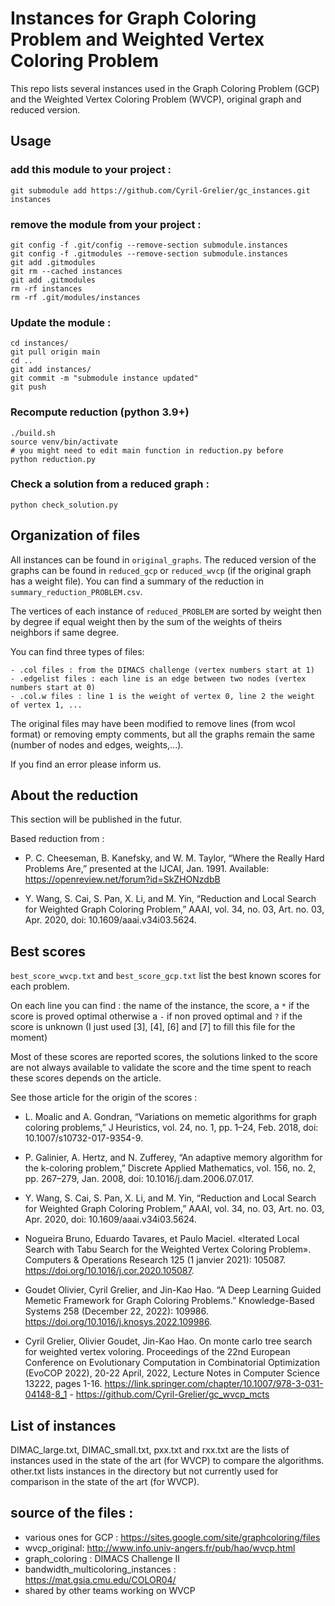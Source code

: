 # Instances for Graph Coloring Problem and Weighted Vertex Coloring Problem

This repo lists several instances used in the Graph Coloring Problem (GCP) and the Weighted Vertex Coloring Problem (WVCP), original graph and reduced version.

## Usage

### add this module to your project :

    git submodule add https://github.com/Cyril-Grelier/gc_instances.git instances

### remove the module from your project :

    git config -f .git/config --remove-section submodule.instances
    git config -f .gitmodules --remove-section submodule.instances
    git add .gitmodules
    git rm --cached instances
    git add .gitmodules
    rm -rf instances
    rm -rf .git/modules/instances

### Update the module :

    cd instances/
    git pull origin main
    cd ..
    git add instances/
    git commit -m "submodule instance updated"
    git push

### Recompute reduction (python 3.9+)

    ./build.sh
    source venv/bin/activate
    # you might need to edit main function in reduction.py before
    python reduction.py

### Check a solution from a reduced graph :

    python check_solution.py

## Organization of files

All instances can be found in `original_graphs`. The reduced version of the graphs can be found in `reduced_gcp` or `reduced_wvcp` (if the original graph has a weight file). You can find a summary of the reduction in `summary_reduction_PROBLEM.csv`.

The vertices of each instance of `reduced_PROBLEM` are sorted by weight then by degree if equal weight then by the sum of the weights of theirs neighbors if same degree.

You can find three types of files:

    - .col files : from the DIMACS challenge (vertex numbers start at 1)
    - .edgelist files : each line is an edge between two nodes (vertex numbers start at 0)
    - .col.w files : line 1 is the weight of vertex 0, line 2 the weight of vertex 1, ...

The original files may have been modified to remove lines (from wcol format) or removing empty comments, but all the graphs remain the same (number of nodes and edges, weights,...).

If you find an error please inform us.

## About the reduction

This section will be published in the futur.

Based reduction from :

- P. C. Cheeseman, B. Kanefsky, and W. M. Taylor, “Where the Really Hard Problems Are,” presented at the IJCAI, Jan. 1991. Available: https://openreview.net/forum?id=SkZHONzdbB

- Y. Wang, S. Cai, S. Pan, X. Li, and M. Yin, “Reduction and Local Search for Weighted Graph Coloring Problem,” AAAI, vol. 34, no. 03, Art. no. 03, Apr. 2020, doi: 10.1609/aaai.v34i03.5624.

## Best scores

`best_score_wvcp.txt` and `best_score_gcp.txt` list the best known scores for each problem.

On each line you can find : the name of the instance, the score, a `*` if the score is proved optimal otherwise a `-` if non proved optimal and `?` if the score is unknown (I just used [3], [4], [6] and [7] to fill this file for the moment)

Most of these scores are reported scores, the solutions linked to the score are not always available to validate the score and the time spent to reach these scores depends on the article.

See those article for the origin of the scores :

- L. Moalic and A. Gondran, “Variations on memetic algorithms for graph coloring problems,” J Heuristics, vol. 24, no. 1, pp. 1–24, Feb. 2018, doi: 10.1007/s10732-017-9354-9.

- P. Galinier, A. Hertz, and N. Zufferey, “An adaptive memory algorithm for the k-coloring problem,” Discrete Applied Mathematics, vol. 156, no. 2, pp. 267–279, Jan. 2008, doi: 10.1016/j.dam.2006.07.017.

- Y. Wang, S. Cai, S. Pan, X. Li, and M. Yin, “Reduction and Local Search for Weighted Graph Coloring Problem,” AAAI, vol. 34, no. 03, Art. no. 03, Apr. 2020, doi: 10.1609/aaai.v34i03.5624.

- Nogueira Bruno, Eduardo Tavares, et Paulo Maciel. «Iterated Local Search with Tabu Search for the Weighted Vertex Coloring Problem». Computers & Operations Research 125 (1 janvier 2021): 105087. https://doi.org/10.1016/j.cor.2020.105087.

- Goudet Olivier, Cyril Grelier, and Jin-Kao Hao. “A Deep Learning Guided Memetic Framework for Graph Coloring Problems.” Knowledge-Based Systems 258 (December 22, 2022): 109986. https://doi.org/10.1016/j.knosys.2022.109986.

- Cyril Grelier, Olivier Goudet, Jin-Kao Hao. On monte carlo tree search for weighted vertex voloring. Proceedings of the 22nd European Conference on Evolutionary Computation in Combinatorial Optimization (EvoCOP 2022), 20-22 April, 2022, Lecture Notes in Computer Science 13222, pages 1-16. https://link.springer.com/chapter/10.1007/978-3-031-04148-8_1 - https://github.com/Cyril-Grelier/gc_wvcp_mcts

## List of instances

DIMAC_large.txt, DIMAC_small.txt, pxx.txt and rxx.txt are the lists of instances used in the state of the art (for WVCP) to compare the algorithms. other.txt lists instances in the directory but not currently used for comparison in the state of the art (for WVCP).

## source of the files :

- various ones for GCP : https://sites.google.com/site/graphcoloring/files
- wvcp_original: http://www.info.univ-angers.fr/pub/hao/wvcp.html
- graph_coloring : DIMACS Challenge II
- bandwidth_multicoloring_instances : https://mat.gsia.cmu.edu/COLOR04/
- shared by other teams working on WVCP
